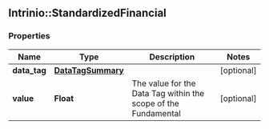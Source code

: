 ## Intrinio::StandardizedFinancial

### Properties
Name | Type | Description | Notes
------------ | ------------- | ------------- | -------------
**data_tag** | [**DataTagSummary**](DataTagSummary.md) |  | [optional] 
**value** | **Float** | The value for the Data Tag within the scope of the Fundamental | [optional] 


